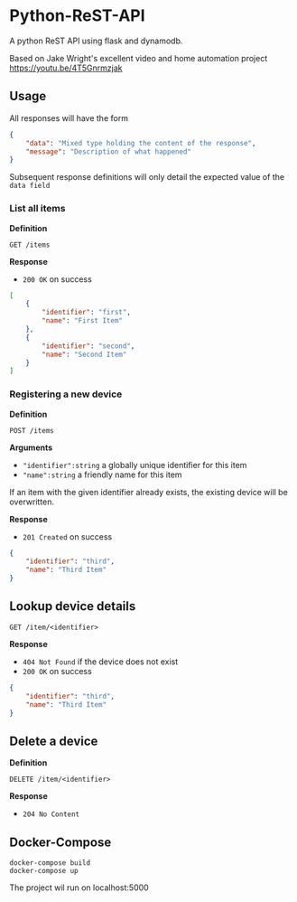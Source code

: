 # Python-ReST-API

A python ReST API using flask and dynamodb.

Based on Jake Wright's excellent video and home automation project
https://youtu.be/4T5Gnrmzjak


## Usage
All responses will have the form

```json
{
    "data": "Mixed type holding the content of the response",
    "message": "Description of what happened"
}
```

Subsequent response definitions will only detail the expected value of the `data field`

### List all items

**Definition**

`GET /items`

**Response**

- `200 OK` on success

```json
[
    {
        "identifier": "first",
        "name": "First Item"
    },
    {
        "identifier": "second",
        "name": "Second Item"
    }
]
```

### Registering a new device

**Definition**

`POST /items`

**Arguments**

- `"identifier":string` a globally unique identifier for this item
- `"name":string` a friendly name for this item


If an item with the given identifier already exists, the existing device will be overwritten.

**Response**

- `201 Created` on success

```json
{
    "identifier": "third",
    "name": "Third Item"
}
```

## Lookup device details

`GET /item/<identifier>`

**Response**

- `404 Not Found` if the device does not exist
- `200 OK` on success

```json
{
    "identifier": "third",
    "name": "Third Item"
}
```

## Delete a device

**Definition**

`DELETE /item/<identifier>`

**Response**

- `204 No Content`


## Docker-Compose
```
docker-compose build
docker-compose up
```

The project wil run on localhost:5000
